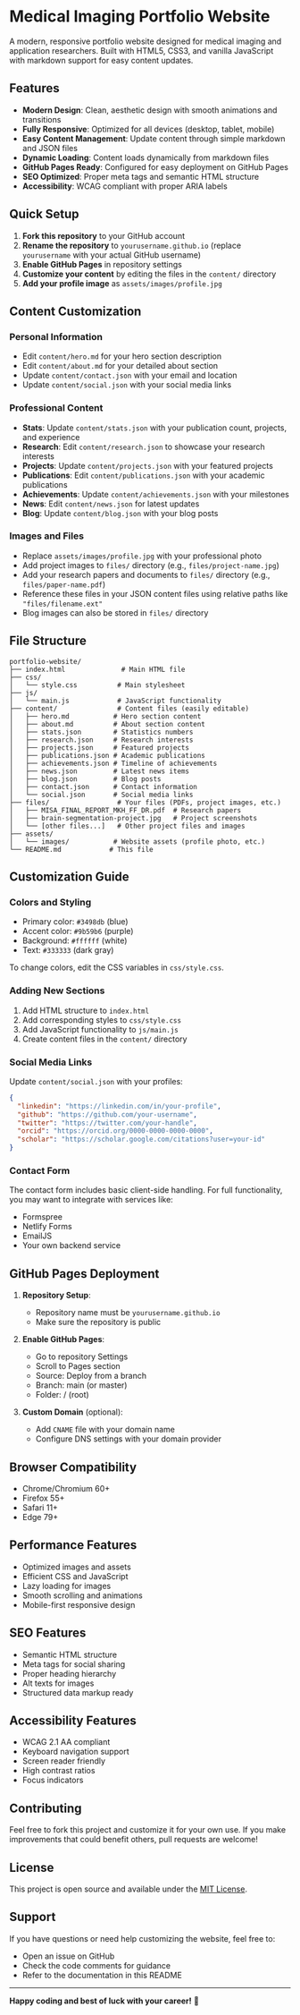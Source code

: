 # Medical Imaging Portfolio Website

A modern, responsive portfolio website designed for medical imaging and application researchers. Built with HTML5, CSS3, and vanilla JavaScript with markdown support for easy content updates.

## Features

- **Modern Design**: Clean, aesthetic design with smooth animations and transitions
- **Fully Responsive**: Optimized for all devices (desktop, tablet, mobile)
- **Easy Content Management**: Update content through simple markdown and JSON files
- **Dynamic Loading**: Content loads dynamically from markdown files
- **GitHub Pages Ready**: Configured for easy deployment on GitHub Pages
- **SEO Optimized**: Proper meta tags and semantic HTML structure
- **Accessibility**: WCAG compliant with proper ARIA labels

## Quick Setup

1. **Fork this repository** to your GitHub account
2. **Rename the repository** to `yourusername.github.io` (replace `yourusername` with your actual GitHub username)
3. **Enable GitHub Pages** in repository settings
4. **Customize your content** by editing the files in the `content/` directory
5. **Add your profile image** as `assets/images/profile.jpg`

## Content Customization

### Personal Information
- Edit `content/hero.md` for your hero section description
- Edit `content/about.md` for your detailed about section
- Update `content/contact.json` with your email and location
- Update `content/social.json` with your social media links

### Professional Content
- **Stats**: Update `content/stats.json` with your publication count, projects, and experience
- **Research**: Edit `content/research.json` to showcase your research interests
- **Projects**: Update `content/projects.json` with your featured projects
- **Publications**: Edit `content/publications.json` with your academic publications
- **Achievements**: Update `content/achievements.json` with your milestones
- **News**: Edit `content/news.json` for latest updates
- **Blog**: Update `content/blog.json` with your blog posts

### Images and Files
- Replace `assets/images/profile.jpg` with your professional photo
- Add project images to `files/` directory (e.g., `files/project-name.jpg`)
- Add your research papers and documents to `files/` directory (e.g., `files/paper-name.pdf`)
- Reference these files in your JSON content files using relative paths like `"files/filename.ext"`
- Blog images can also be stored in `files/` directory

## File Structure

```
portfolio-website/
├── index.html              # Main HTML file
├── css/
│   └── style.css          # Main stylesheet
├── js/
│   └── main.js            # JavaScript functionality
├── content/               # Content files (easily editable)
│   ├── hero.md           # Hero section content
│   ├── about.md          # About section content
│   ├── stats.json        # Statistics numbers
│   ├── research.json     # Research interests
│   ├── projects.json     # Featured projects
│   ├── publications.json # Academic publications
│   ├── achievements.json # Timeline of achievements
│   ├── news.json         # Latest news items
│   ├── blog.json         # Blog posts
│   ├── contact.json      # Contact information
│   └── social.json       # Social media links
├── files/                 # Your files (PDFs, project images, etc.)
│   ├── MISA_FINAL_REPORT_MKH_FF_DR.pdf  # Research papers
│   ├── brain-segmentation-project.jpg   # Project screenshots
│   └── [other files...]   # Other project files and images
├── assets/
│   └── images/           # Website assets (profile photo, etc.)
└── README.md            # This file
```

## Customization Guide

### Colors and Styling
- Primary color: `#3498db` (blue)
- Accent color: `#9b59b6` (purple)
- Background: `#ffffff` (white)
- Text: `#333333` (dark gray)

To change colors, edit the CSS variables in `css/style.css`.

### Adding New Sections
1. Add HTML structure to `index.html`
2. Add corresponding styles to `css/style.css`
3. Add JavaScript functionality to `js/main.js`
4. Create content files in the `content/` directory

### Social Media Links
Update `content/social.json` with your profiles:
```json
{
  "linkedin": "https://linkedin.com/in/your-profile",
  "github": "https://github.com/your-username",
  "twitter": "https://twitter.com/your-handle",
  "orcid": "https://orcid.org/0000-0000-0000-0000",
  "scholar": "https://scholar.google.com/citations?user=your-id"
}
```

### Contact Form
The contact form includes basic client-side handling. For full functionality, you may want to integrate with services like:
- Formspree
- Netlify Forms
- EmailJS
- Your own backend service

## GitHub Pages Deployment

1. **Repository Setup**:
   - Repository name must be `yourusername.github.io`
   - Make sure the repository is public

2. **Enable GitHub Pages**:
   - Go to repository Settings
   - Scroll to Pages section
   - Source: Deploy from a branch
   - Branch: main (or master)
   - Folder: / (root)

3. **Custom Domain** (optional):
   - Add `CNAME` file with your domain name
   - Configure DNS settings with your domain provider

## Browser Compatibility

- Chrome/Chromium 60+
- Firefox 55+
- Safari 11+
- Edge 79+

## Performance Features

- Optimized images and assets
- Efficient CSS and JavaScript
- Lazy loading for images
- Smooth scrolling and animations
- Mobile-first responsive design

## SEO Features

- Semantic HTML structure
- Meta tags for social sharing
- Proper heading hierarchy
- Alt texts for images
- Structured data markup ready

## Accessibility Features

- WCAG 2.1 AA compliant
- Keyboard navigation support
- Screen reader friendly
- High contrast ratios
- Focus indicators

## Contributing

Feel free to fork this project and customize it for your own use. If you make improvements that could benefit others, pull requests are welcome!

## License

This project is open source and available under the [MIT License](LICENSE).

## Support

If you have questions or need help customizing the website, feel free to:
- Open an issue on GitHub
- Check the code comments for guidance
- Refer to the documentation in this README

---

**Happy coding and best of luck with your career!** 🚀